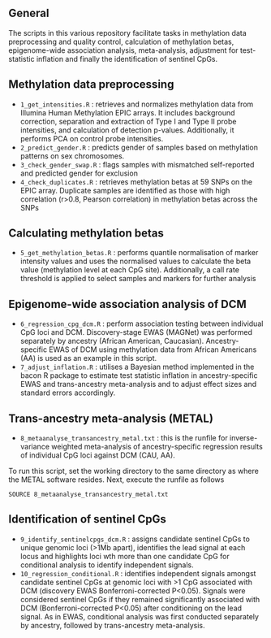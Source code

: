 ## General 
The scripts in this various repository facilitate tasks in methylation data preprocessing and quality control, calculation of methylation betas, epigenome-wide association analysis, meta-analysis, adjustment for test-statistic inflation and finally the identification of sentinel CpGs. 

## Methylation data preprocessing

* `1_get_intensities.R` : retrieves and normalizes methylation data from Illumina Human Methylation EPIC arrays. It includes background correction, separation and extraction of Type I and Type II probe intensities, and calculation of detection p-values. Additionally, it performs PCA on control probe intensities.
* `2_predict_gender.R` : predicts gender of samples based on methylation patterns on sex chromosomes.
* `3_check_gender_swap.R` : flags samples with mismatched self-reported and predicted gender for exclusion
* `4_check_duplicates.R` : retrieves methylation betas at 59 SNPs on the EPIC array. Duplicate samples are identified as those with high correlation (r>0.8, Pearson correlation) in methylation betas across the SNPs

## Calculating methylation betas
* `5_get_methylation_betas.R` : performs quantile normalisation of marker intensity values and uses the normalised values to calculate the beta value (methylation level at each CpG site). Additionally, a call rate threshold is applied to select samples and markers for further analysis

## Epigenome-wide association analysis of DCM 
* `6_regression_cpg_dcm.R` : perform association testing between individual CpG loci and DCM. Discovery-stage EWAS (MAGNet) was performed separately by ancestry (African American, Caucasian). Ancestry-specific EWAS of DCM using methylation data from African Americans (AA) is used as an example in this script.
* `7_adjust_inflation.R` : utilises a Bayesian method implemented in the bacon R package to estimate test statistic inflation in ancestry-specific EWAS and trans-ancestry meta-analysis and to adjust effect sizes and standard errors accordingly.

## Trans-ancestry meta-analysis (METAL)

* `8_metaanalyse_transancestry_metal.txt` : this is the runfile for inverse-variance weighted meta-analysis of ancestry-specific regression results of individual CpG loci against DCM (CAU, AA). 

To run this script, set the working directory to the same directory as where the METAL software resides. Next, 
execute the runfile as follows 
```
SOURCE 8_metaanalyse_transancestry_metal.txt
```

## Identification of sentinel CpGs

* `9_identify_sentinelcpgs_dcm.R` : assigns candidate sentinel CpGs to unique genomic loci (>1Mb apart), identifies the lead signal at each locus and highlights loci wth more than one candidate CpG for conditional analysis to identify independent signals.
* `10_regression_conditional.R` : identifies independent signals amongst candidate sentinel CpGs at genomic loci with >1 CpG associated with DCM (discovery EWAS Bonferroni-corrected P<0.05). Signals were considered sentinel CpGs if they remained significantly associated with DCM (Bonferroni-corrected P<0.05) after conditioning on the lead signal. As in EWAS, conditional analysis was first conducted separately by ancestry, followed by trans-ancestry meta-analysis. 
